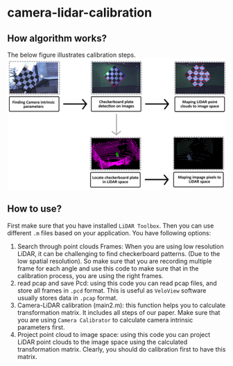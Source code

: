 # camera-lidar-calibration

## How algorithm works?
The below figure illustrates calibration steps.
![flow chart including results of each step](results/0.jpg)


## How to use?
First make sure that you have installed `LiDAR Toolbox`. Then you can use different `.m` files based on your application. You have following options:
1. Search through point clouds Frames: When you are using low resolution LiDAR, it can be challenging to find checkerboard patterns. (Due to the low spatial resolution). So make sure that you are recording multiple frame for each angle and use this code to make sure that in the calibration process, you are using the right frames. 
2. read pcap and save Pcd: using this code you can read pcap files, and store all frames in `.pcd` format. This is useful as `VeloView` software usually stores data in `.pcap` format.
3. Camera-LiDAR calibration (main2.m): this function helps you to calculate transformation matrix. It includes all steps of our paper. Make sure that you are using `Camera Calibrator` to calculate camera intrinsic parameters first. 
4. Project point cloud to image space: using this code you can project LiDAR point clouds to the image space using the calculated transformation matrix. Clearly, you should do calibration first to have this matrix.

